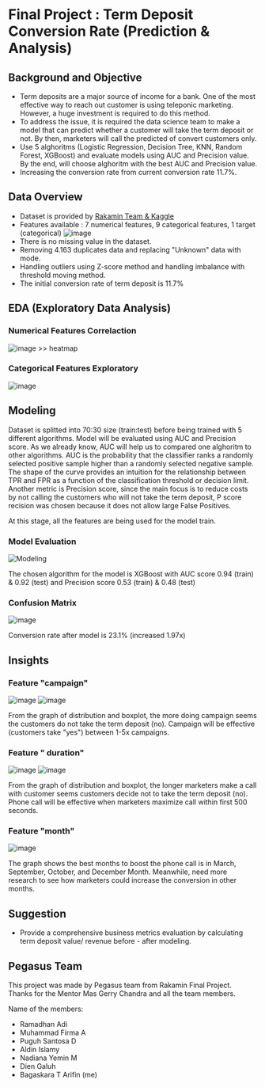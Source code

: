 
# Final Project : Term Deposit Conversion Rate (Prediction & Analysis)
## Background and Objective 
* Term deposits are a major source of income for a bank. One of the most effective way to reach out customer is using teleponic marketing. However, a huge investment is required to do this method.
* To address the issue, it is required the data science team to make a model that can predict whether a customer will take the term deposit or not. By then, marketers will call the predicted of convert customers only.
* Use 5 alghoritms (Logistic Regression, Decision Tree, KNN, Random Forest, XGBoost) and evaluate models using AUC and Precision value. By the end, will choose alghoritm with the best AUC and Precision value.
* Increasing the conversion rate from current conversion rate 11.7%.

## Data Overview
* Dataset is provided by [Rakamin Team & Kaggle](https://www.kaggle.com/datasets/prakharrathi25/banking-dataset-marketing-targets)
* Features available : 7 numerical features, 9 categorical features, 1 target (categorical)
 ![image](https://user-images.githubusercontent.com/100980318/168189321-c170d4a0-3595-4ad8-ab01-b880e201046a.png)
* There is no missing value in the dataset.
* Removing 4.163 duplicates data and replacing "Unknown" data with mode.
* Handling outliers using Z-score method and handling imbalance with threshold moving method.
* The initial conversion rate of term deposit is 11.7%

## EDA (Exploratory Data Analysis)

### Numerical Features Correlaction 
![image](https://user-images.githubusercontent.com/100980318/168314598-73f30c4d-7f22-4233-ad57-b861fc0463d9.png) >> heatmap
### Categorical Features Exploratory
![image](https://user-images.githubusercontent.com/100980318/168314786-f5cddad8-b847-43de-a8fc-eb7b47fac721.png)

## Modeling 

Dataset is splitted into 70:30 size (train:test) before being trained with 5 different algorithms. Model will be evaluated using AUC and Precision score. As we already know, AUC will help us to compared one alghoritm to other algorithms. AUC is the probability that the classifier ranks a randomly selected positive sample higher than a randomly selected negative sample. The shape of the curve provides an intuition for the relationship between TPR and FPR as a function of the classification threshold or decision limit. Another metric is Precision score, since the main focus is to reduce costs by not calling the customers who will not take the term deposit, P score recision was chosen because it does not allow large False Positives. 

At this stage, all the features are being used for the model train.



### Model Evaluation
![Modeling](https://user-images.githubusercontent.com/100980318/168315455-c4e646e8-2c5c-4af8-9257-ff2a40ce5d77.png)

The chosen algorithm for the model is XGBoost with AUC score 0.94 (train) & 0.92 (test) and Precision score 0.53 (train) & 0.48 (test)

### Confusion Matrix
![image](https://user-images.githubusercontent.com/100980318/168317144-84b72eda-6046-47e6-b850-0e20ac154787.png)

Conversion rate after model is 23.1% (increased 1.97x)


## Insights
### Feature "campaign"
![image](https://user-images.githubusercontent.com/100980318/168302563-1a164437-3a3c-48a5-a044-0cacb55ab13e.png)
![image](https://user-images.githubusercontent.com/100980318/168302645-7264d53b-e8c5-498b-ae1f-6db8f9c6dff2.png)

From the graph of distribution and boxplot, the more doing campaign seems the customers do not take the term deposit (no). Campaign will be effective (customers take "yes") between 1-5x campaigns.

### Feature " duration"
![image](https://user-images.githubusercontent.com/100980318/168302715-0852cbe2-2f39-42ed-9807-562849baf3da.png)
![image](https://user-images.githubusercontent.com/100980318/168302761-593bbccd-1a98-465a-a6ca-9b91cd3366f2.png)

From the graph of distribution and boxplot, the longer marketers make a call with customer seems customers decide not to take the term deposit (no). Phone call will be effective when marketers maximize call within first 500 seconds. 

### Feature "month"
![image](https://user-images.githubusercontent.com/100980318/168302981-6a4356bb-8f94-4922-a0cd-f8df94465448.png)

The graph shows the best months to boost the phone call is in March, September, October, and December Month. Meanwhile, need more research to see how marketers could increase the conversion in other months.

## Suggestion
* Provide a comprehensive business metrics evaluation by calculating term deposit value/ revenue before - after modeling.

## Pegasus Team 
This project was made by Pegasus team from Rakamin Final Project. Thanks for the Mentor Mas Gerry Chandra and all the team members.

Name of the members:
* Ramadhan Adi
* Muhammad Firma A
* Puguh Santosa D
* Aldin Islamy
* Nadiana Yemin M
* Dien Galuh
* Bagaskara T Arifin (me)


 
